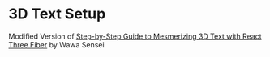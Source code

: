 # 3D Text Setup

Modified Version of [Step-by-Step Guide to Mesmerizing 3D Text with React Three Fiber](https://youtu.be/jIkn9dLBfNc?si=vs4CZc5CadBNfoFb) by Wawa Sensei
